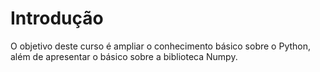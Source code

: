 # Introdução

  O objetivo deste curso é ampliar o conhecimento básico sobre o Python, além de apresentar o básico sobre a biblioteca Numpy.
